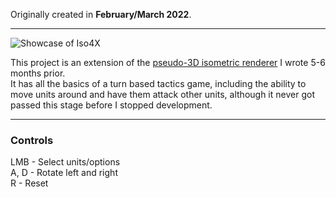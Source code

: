 Originally created in **February/March 2022**.

---

![Showcase of Iso4X](https://github.com/Klehrik/Iso4X/assets/78520710/2d59c409-28f2-49f3-8d52-5d8871959045)


This project is an extension of the [pseudo-3D isometric renderer](https://github.com/Klehrik/Isometric-Grid) I wrote 5-6 months prior.  
It has all the basics of a turn based tactics game, including the ability to move units around and have them attack other units, although it never got passed this stage before I stopped development.

---

### Controls

LMB - Select units/options  
A, D - Rotate left and right  
R - Reset  
